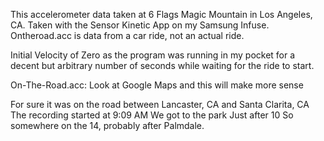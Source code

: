 This accelerometer data taken at 6 Flags Magic Mountain in Los Angeles, CA. Taken with the Sensor Kinetic App on my Samsung Infuse. Ontheroad.acc is data from a car ride, not an actual ride.

Initial Velocity of Zero as the program was running in my pocket for a decent but arbitrary number of seconds while waiting for the ride to start.

On-The-Road.acc:
Look at Google Maps and this will make more sense

For sure it was on the road between Lancaster, CA and Santa Clarita, CA
The recording started at 9:09 AM
We got to the park Just after 10
So somewhere on the 14, probably after Palmdale. 